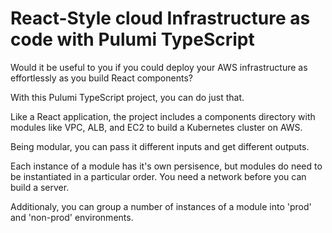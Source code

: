 # React-Style cloud Infrastructure as code with Pulumi TypeScript

Would it be useful to you if you could deploy your AWS infrastructure as effortlessly as you build React components?

With this Pulumi TypeScript project, you can do just that. 

Like a React application, the project includes a components directory with modules like VPC, ALB, and EC2 to build a Kubernetes cluster on AWS. 

Being modular, you can pass it different inputs and get different outputs.

Each instance of a module has it's own persisence, but modules do need to be instantiated in a particular order. You need a network before you can build a server.

Additionaly, you can group a number of instances of a module into 'prod' and 'non-prod' environments.  

